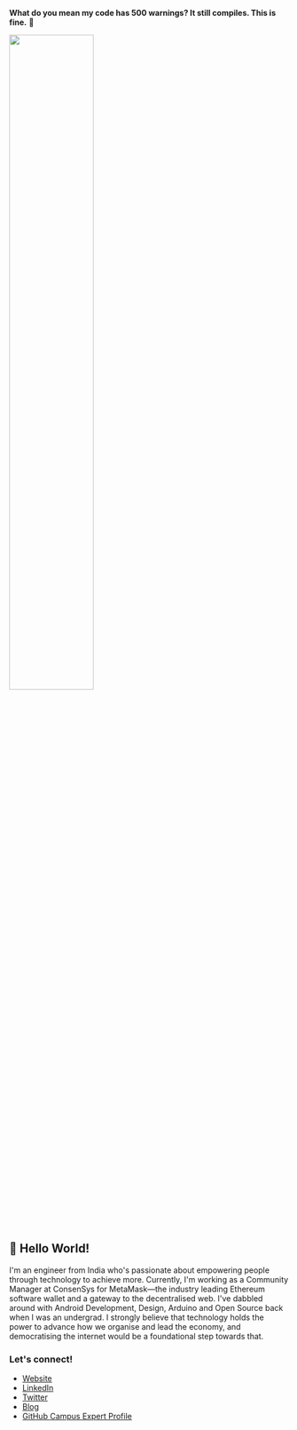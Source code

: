 <b>What do you mean my code has 500 warnings? It still compiles. This is fine.</b> 👀
<p align="auto">
<img src="https://media.giphy.com/media/NTur7XlVDUdqM/giphy.gif" width=55%>
</p>

<!--
**marwahmanbir/marwahmanbir** is a ✨ _special_ ✨ repository because its `README.md` (this file) appears on your GitHub profile.

Here are some ideas to get you started:

- 🔭 I’m currently working on ...
- 🌱 I’m currently learning ...
- 👯 I’m looking to collaborate on ...
- 🤔 I’m looking for help with ...
- 💬 Ask me about ...
- 📫 How to reach me: ...
- 😄 Pronouns: ...
- ⚡ Fun fact: ...

-->

## 👋 Hello World!

I'm an engineer from India who's passionate about empowering people through technology to achieve more. Currently, I'm working as a Community Manager at ConsenSys for MetaMask—the industry leading Ethereum software wallet and a gateway to the decentralised web. I've dabbled around with Android Development, Design, Arduino and Open Source back when I was an undergrad. I strongly believe that technology holds the power to advance how we organise and lead the economy, and democratising the internet would be a foundational step towards that.

### Let's connect!
- [Website](https://manbir.btc.us) <br>
- [LinkedIn](https://linkedin.com/in/manbirmarwah) <br>
- [Twitter](https://twitter.com/manbirmarwah) <br>
- [Blog](https://dev.to/manbir) <br>
- [GitHub Campus Expert Profile](https://githubcampus.expert/marwahmanbir) <br>
